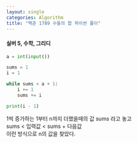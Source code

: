 ```yaml
---
layout: single
categories: Algorithm
title: "백준 1789 수들의 합 파이썬 풀이"
---
```

#### 실버 5, 수학, 그리디

```py
a = int(input())

sums = 1
i = 1

while sums < a + 1:
    i += 1
    sums += i

print(i - 1)
```

1씩 증가하는 1부터 n까지 더했을때의 값 sums 라고 놓고<br>
sums < 입력값 < sums + 다음값<br>
이런 방식으로 n의 값을 찾았다.